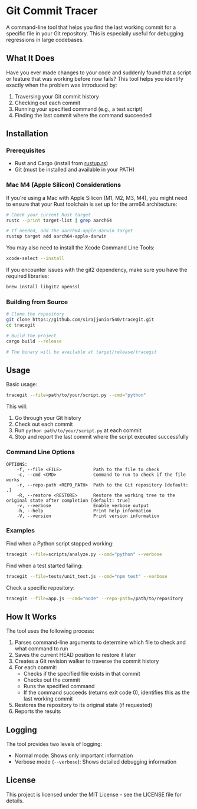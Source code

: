 # Git Commit Tracer

A command-line tool that helps you find the last working commit for a specific file in your Git repository. This is especially useful for debugging regressions in large codebases.

## What It Does

Have you ever made changes to your code and suddenly found that a script or feature that was working before now fails? This tool helps you identify exactly when the problem was introduced by:

1. Traversing your Git commit history
2. Checking out each commit
3. Running your specified command (e.g., a test script)
4. Finding the last commit where the command succeeded

## Installation

### Prerequisites

- Rust and Cargo (install from [rustup.rs](https://rustup.rs/))
- Git (must be installed and available in your PATH)

### Mac M4 (Apple Silicon) Considerations

If you're using a Mac with Apple Silicon (M1, M2, M3, M4), you might need to ensure that your Rust toolchain is set up for the arm64 architecture:

```bash
# Check your current Rust target
rustc --print target-list | grep aarch64

# If needed, add the aarch64-apple-darwin target
rustup target add aarch64-apple-darwin
```

You may also need to install the Xcode Command Line Tools:

```bash
xcode-select --install
```

If you encounter issues with the git2 dependency, make sure you have the required libraries:

```bash
brew install libgit2 openssl
```

### Building from Source

```bash
# Clone the repository
git clone https://github.com/sirajjunior540/tracegit.git
cd tracegit

# Build the project
cargo build --release

# The binary will be available at target/release/tracegit
```

## Usage

Basic usage:

```bash
tracegit --file=path/to/your/script.py --cmd="python"
```

This will:
1. Go through your Git history
2. Check out each commit
3. Run `python path/to/your/script.py` at each commit
4. Stop and report the last commit where the script executed successfully

### Command Line Options

```
OPTIONS:
    -f, --file <FILE>            Path to the file to check
    -c, --cmd <CMD>              Command to run to check if the file works
    -r, --repo-path <REPO_PATH>  Path to the Git repository [default: .]
    -R, --restore <RESTORE>      Restore the working tree to the original state after completion [default: true]
    -v, --verbose                Enable verbose output
    -h, --help                   Print help information
    -V, --version                Print version information
```

### Examples

Find when a Python script stopped working:
```bash
tracegit --file=scripts/analyze.py --cmd="python" --verbose
```

Find when a test started failing:
```bash
tracegit --file=tests/unit_test.js --cmd="npm test" --verbose
```

Check a specific repository:
```bash
tracegit --file=app.js --cmd="node" --repo-path=/path/to/repository
```

## How It Works

The tool uses the following process:

1. Parses command-line arguments to determine which file to check and what command to run
2. Saves the current HEAD position to restore it later
3. Creates a Git revision walker to traverse the commit history
4. For each commit:
   - Checks if the specified file exists in that commit
   - Checks out the commit
   - Runs the specified command
   - If the command succeeds (returns exit code 0), identifies this as the last working commit
5. Restores the repository to its original state (if requested)
6. Reports the results

## Logging

The tool provides two levels of logging:
- Normal mode: Shows only important information
- Verbose mode (`--verbose`): Shows detailed debugging information

## License

This project is licensed under the MIT License - see the LICENSE file for details.
